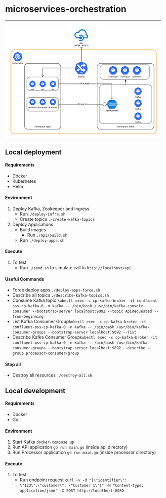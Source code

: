 # microservices-orchestration
------------------------------------------------------

![alt tag](https://github.com/emmanuelneri/microservices-orchestration/blob/master/architecture.png?style=centerme)

## Local deployment

#### Requirements
- Docker
- Kubernetes
- Helm

#### Environment

1. Deploy Kafka, Zookeeper and Ingress
    - Run`./deploy-infra.sh`
    - Create topics `./create-kafka-topics`
2. Deploy Applications
    - Build images
        - Run `./api/build.sh`
    - Run `./deploy-apps.sh`
    
#### Execute   
1. To test
    - Run `./send.sh` to simulate call to `http://localhost/api`
    
#### Useful Commands     

-  Force deploy apps `./deploy-apps-force.sh`
-  Describe all topics `./describe-kafka-topics.sh`
-  Consume Kafka topic `kubectl exec -c cp-kafka-broker -it confluent-oss-cp-kafka-0 -n kafka -- /bin/bash /usr/bin/kafka-console-consumer --bootstrap-server localhost:9092 --topic ApiRequested --from-beginning`
-  List Kafka Consumer Group`kubectl exec -c cp-kafka-broker -it confluent-oss-cp-kafka-0 -n kafka -- /bin/bash /usr/bin/kafka-consumer-groups --bootstrap-server localhost:9092 --list`
-  Describe Kafka Consumer Group`kubectl exec -c cp-kafka-broker -it confluent-oss-cp-kafka-0 -n kafka -- /bin/bash /usr/bin/kafka-consumer-groups --bootstrap-server localhost:9092 --describe --group processor-consumer-group`

#### Stop all

-  Destroy all resources `./destroy-all.sh`


## Local development

#### Requirements
- Docker
- Go

#### Environment

1. Start Kafka `docker-compose up`
2. Run API application `go run main.go` (inside api directory)
3. Run Processor application `go run main.go` (inside processor directory)

#### Execute   

1. To test
    - Run endpoint request `curl -v -d "{\"identifier\": \"123\",\"customer\": \"Customer 1\"}" -H "Content-Type: application/json" -X POST http://localhost:8080`
